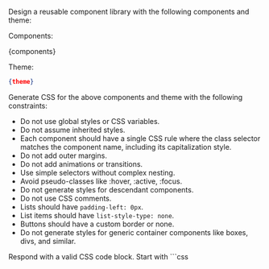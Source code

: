 Design a reusable component library with the following components and theme:

Components:

{components}

Theme:

```json
{theme}
```

Generate CSS for the above components and theme with the following constraints:

- Do not use global styles or CSS variables.
- Do not assume inherited styles.
- Each component should have a single CSS rule where the class selector matches the component name, including its capitalization style.
- Do not add outer margins.
- Do not add animations or transitions.
- Use simple selectors without complex nesting.
- Avoid pseudo-classes like :hover, :active, :focus.
- Do not generate styles for descendant components.
- Do not use CSS comments.
- Lists should have `padding-left: 0px`.
- List items should have `list-style-type: none`.
- Buttons should have a custom border or none.
- Do not generate styles for generic container components like boxes, divs, and similar.

Respond with a valid CSS code block. Start with ```css
